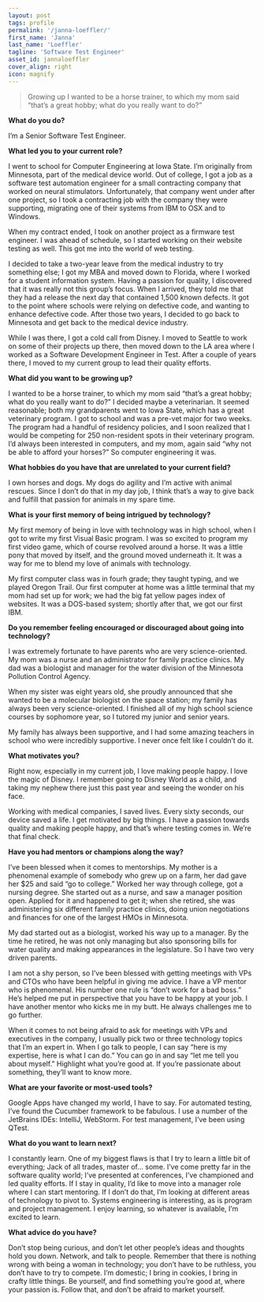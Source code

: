 ```yaml
---
layout: post
tags: profile
permalink: '/janna-loeffler/'
first_name: 'Janna'
last_name: 'Loeffler'
tagline: 'Software Test Engineer'
asset_id: jannaloeffler
cover_align: right
icon: magnify
---
```


> Growing up I wanted to be a horse trainer, to which my mom said “that’s a great hobby; what do you really want to do?”

**What do you do?**

I’m a Senior Software Test Engineer.

**What led you to your current role?**

I went to school for Computer Engineering at Iowa State. I’m originally from Minnesota, part of the medical device world. Out of college, I got a job as a software test automation engineer for a small contracting company that worked on neural stimulators. Unfortunately, that company went under after one project, so I took a contracting job with the company they were supporting, migrating one of their systems from IBM to OSX and to Windows.

When my contract ended, I took on another project as a firmware test engineer. I was ahead of schedule, so I started working on their website testing as well. This got me into the world of web testing.

I decided to take a two-year leave from the medical industry to try something else; I got my MBA and moved down to Florida, where I worked for a student information system. Having a passion for quality, I discovered that it was really not this group’s focus. When I arrived, they told me that they had a release the next day that contained 1,500 known defects. It got to the point where schools were relying on defective code, and wanting to enhance defective code. After those two years, I decided to go back to Minnesota and get back to the medical device industry.

While I was there, I got a cold call from Disney. I moved to Seattle to work on some of their projects up there, then moved down to the LA area where I worked as a Software Development Engineer in Test. After a couple of years there, I moved to my current group to lead their quality efforts.

**What did you want to be growing up?**

I wanted to be a horse trainer, to which my mom said “that’s a great hobby; what do you really want to do?” I decided maybe a veterinarian. It seemed reasonable; both my grandparents went to Iowa State, which has a great veterinary program. I got to school and was a pre-vet major for two weeks. The program had a handful of residency policies, and I soon realized that I would be competing for 250 non-resident spots in their veterinary program. I’d always been interested in computers, and my mom, again said “why not be able to afford your horses?” So computer engineering it was.

**What hobbies do you have that are unrelated to your current field?**

I own horses and dogs. My dogs do agility and I’m active with animal rescues. Since I don’t do that in my day job, I think that’s a way to give back and fulfill that passion for animals in my spare time.

**What is your first memory of being intrigued by technology?**

My first memory of being in love with technology was in high school, when I got to write my first Visual Basic program. I was so excited to program my first video game, which of course revolved around a horse. It was a little pony that moved by itself, and the ground moved underneath it. It was a way for me to blend my love of animals with technology.

My first computer class was in fourh grade; they taught typing, and we played Oregon Trail. Our first computer at home was a little terminal that my mom had set up for work; we had the big fat yellow pages index of websites. It was a DOS-based system; shortly after that, we got our first IBM.

**Do you remember feeling encouraged or discouraged about going into technology?**

I was extremely fortunate to have parents who are very science-oriented. My mom was a nurse and an administrator for family practice clinics. My dad was a biologist and manager for the water division of the Minnesota Pollution Control Agency.

When my sister was eight years old, she proudly announced that she wanted to be a molecular biologist on the space station; my family has always been very science-oriented. I finished all of my high school science courses by sophomore year, so I tutored my junior and senior years.

My family has always been supportive, and I had some amazing teachers in school who were incredibly supportive. I never once felt like I couldn’t do it.

**What motivates you?**

Right now, especially in my current job, I love making people happy. I love the magic of Disney. I remember going to Disney World as a child, and taking my nephew there just this past year and seeing the wonder on his face.

Working with medical companies, I saved lives. Every sixty seconds, our device saved a life. I get motivated by big things. I have a passion towards quality and making people happy, and that’s where testing comes in. We’re that final check.

**Have you had mentors or champions along the way?**

I’ve been blessed when it comes to mentorships. My mother is a phenomenal example of somebody who grew up on a farm, her dad gave her $25 and said “go to college.” Worked her way through college, got a nursing degree. She started out as a nurse, and saw a manager position open. Applied for it and happened to get it; when she retired, she was administering six different family practice clinics, doing union negotiations and finances for one of the largest HMOs in Minnesota.

My dad started out as a biologist, worked his way up to a manager. By the time he retired, he was not only managing but also sponsoring bills for water quality and making appearances in the legislature. So I have two very driven parents.

I am not a shy person, so I’ve been blessed with getting meetings with VPs and CTOs who have been helpful in giving me advice. I have a VP mentor who is phenomenal. His number one rule is “don’t work for a bad boss.” He’s helped me put in perspective that you have to be happy at your job. I have another mentor who kicks me in my butt. He always challenges me to go further.

When it comes to not being afraid to ask for meetings with VPs and executives in the company, I usually pick two or three technology topics that I’m an expert in. When I go talk to people, I can say “here is my expertise, here is what I can do.” You can go in and say “let me tell you about myself.” Highlight what you’re good at. If you’re passionate about something, they’ll want to know more.

**What are your favorite or most-used tools?**

Google Apps have changed my world, I have to say. For automated testing, I’ve found the Cucumber framework to be fabulous. I use a number of the JetBrains IDEs: IntelliJ, WebStorm. For test management, I’ve been using QTest.

**What do you want to learn next?**

I constantly learn. One of my biggest flaws is that I try to learn a little bit of everything; Jack of all trades, master of… some. I’ve come pretty far in the software quality world; I’ve presented at conferences, I’ve championed and led quality efforts. If I stay in quality, I’d like to move into a manager role where I can start mentoring. If I don’t do that, I’m looking at different areas of technology to pivot to. Systems engineering is interesting, as is program and project management. I enjoy learning, so whatever is available, I’m excited to learn.

**What advice do you have?**

Don’t stop being curious, and don’t let other people’s ideas and thoughts hold you down. Network, and talk to people. Remember that there is nothing wrong with being a woman in technology; you don’t have to be ruthless, you don’t have to try to compete. I’m domestic; I bring in cookies, I bring in crafty little things. Be yourself, and find something you’re good at, where your passion is. Follow that, and don’t be afraid to market yourself.
